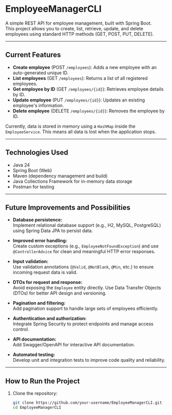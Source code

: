 # EmployeeManagerCLI

A simple REST API for employee management, built with Spring Boot.  
This project allows you to create, list, retrieve, update, and delete employees using standard HTTP methods (GET, POST, PUT, DELETE).

---

## Current Features

- **Create employee** (POST `/employees`): Adds a new employee with an auto-generated unique ID.
- **List employees** (GET `/employees`): Returns a list of all registered employees.
- **Get employee by ID** (GET `/employees/{id}`): Retrieves employee details by ID.
- **Update employee** (PUT `/employees/{id}`): Updates an existing employee's information.
- **Delete employee** (DELETE `/employees/{id}`): Removes the employee by ID.

Currently, data is stored in memory using a `HashMap` inside the `EmployeeService`. This means all data is lost when the application stops.

---

## Technologies Used

- Java 24
- Spring Boot (Web)
- Maven (dependency management and build)
- Java Collections Framework for in-memory data storage
- Postman for testing

---

## Future Improvements and Possibilities

- **Database persistence:**  
  Implement relational database support (e.g., H2, MySQL, PostgreSQL) using Spring Data JPA to persist data.

- **Improved error handling:**  
  Create custom exceptions (e.g., `EmployeeNotFoundException`) and use `@ControllerAdvice` for clean and meaningful HTTP error responses.

- **Input validation:**  
  Use validation annotations (`@Valid`, `@NotBlank`, `@Min`, etc.) to ensure incoming request data is valid.

- **DTOs for request and response:**  
  Avoid exposing the `Employee` entity directly. Use Data Transfer Objects (DTOs) for better API design and versioning.

- **Pagination and filtering:**  
  Add pagination support to handle large sets of employees efficiently.

- **Authentication and authorization:**  
  Integrate Spring Security to protect endpoints and manage access control.

- **API documentation:**  
  Add Swagger/OpenAPI for interactive API documentation.

- **Automated testing:**  
  Develop unit and integration tests to improve code quality and reliability.

---

## How to Run the Project

1. Clone the repository:
   ```bash
   git clone https://github.com/your-username/EmployeeManagerCLI.git
   cd EmployeeManagerCLI
